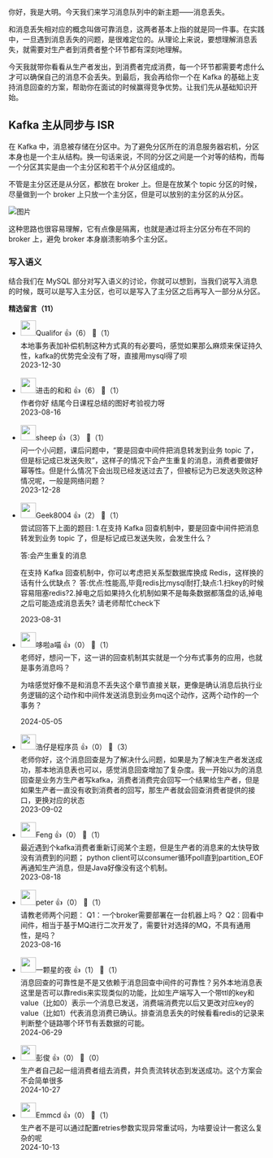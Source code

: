 你好，我是大明。今天我们来学习消息队列中的新主题——消息丢失。

和消息丢失相对应的概念叫做可靠消息，这两者基本上指的就是同一件事。在实践中，一旦遇到消息丢失的问题，是很难定位的。从理论上来说，要想理解消息丢失，就需要对生产者到消费者整个环节都有深刻地理解。

今天我就带你看看从生产者发出，到消费者完成消费，每一个环节都需要考虑什么才可以确保自己的消息不会丢失。到最后，我会再给你一个在 Kafka 的基础上支持消息回查的方案，帮助你在面试的时候赢得竞争优势。让我们先从基础知识开始。

## Kafka 主从同步与 ISR

在 Kafka 中，消息被存储在分区中。为了避免分区所在的消息服务器宕机，分区本身也是一个主从结构。换一句话来说，不同的分区之间是一个对等的结构，而每一个分区其实是由一个主分区和若干个从分区组成的。

不管是主分区还是从分区，都放在 broker 上。但是在放某个 topic 分区的时候，尽量做到一个 broker 上只放一个主分区，但是可以放别的主分区的从分区。

![图片](https://static001.geekbang.org/resource/image/f8/yb/f8b5a1f5a32849a155283dea50d60yyb.png?wh=1920x1076)

这种思路也很容易理解，它有点像是隔离，也就是通过将主分区分布在不同的 broker 上，避免 broker 本身崩溃影响多个主分区。

### 写入语义

结合我们在 MySQL 部分对写入语义的讨论，你就可以想到，当我们说写入消息的时候，既可以是写入主分区，也可以是写入了主分区之后再写入一部分从分区。
<div><strong>精选留言（11）</strong></div><ul>
<li><img src="https://static001.geekbang.org/account/avatar/00/19/4f/52/791d0f5e.jpg" width="30px"><span>Qualifor</span> 👍（6） 💬（1）<div>本地事务表加补偿机制这种方式真的有必要吗，感觉如果那么麻烦来保证持久性，kafka的优势完全没有了呀，直接用mysql得了呗</div>2023-12-30</li><br/><li><img src="https://static001.geekbang.org/account/avatar/00/2d/90/3b/791d0f5e.jpg" width="30px"><span>进击的和和</span> 👍（6） 💬（1）<div>作者你好 
结尾今日课程总结的图好考验视力呀</div>2023-08-16</li><br/><li><img src="https://static001.geekbang.org/account/avatar/00/2a/44/e6/2c97171c.jpg" width="30px"><span>sheep</span> 👍（3） 💬（1）<div>问一个小问题，课后问题中，“要是回查中间件把消息转发到业务 topic 了，但是标记成已发送失败”，这样子的情况下会产生重复的消息，消费者要做好幂等性。但是什么情况下会出现已经发送过去了，但被标记为已发送失败这种情况呢，一般是网络问题？</div>2023-12-28</li><br/><li><img src="" width="30px"><span>Geek8004</span> 👍（2） 💬（1）<div>尝试回答下上面的题目:
1.在支持 Kafka 回查机制中，要是回查中间件把消息转发到业务 topic 了，但是标记成已发送失败，会发生什么？

答:会产生重复的消息

在支持 Kafka 回查机制中，你可以考虑把关系型数据库换成 Redis，这样换的话有什么优缺点？
答:优点:性能高,毕竟redis比mysql耐打;缺点:1.扫key的时候容易阻塞redis?2.掉电之后如果持久化机制如果不是每条数据都落盘的话,掉电之后可能造成消息丢失?
请老师帮忙check下</div>2023-08-31</li><br/><li><img src="https://static001.geekbang.org/account/avatar/00/36/f3/d4/86a99ae0.jpg" width="30px"><span>哆啦a喵</span> 👍（0） 💬（1）<div>老师好，想问一下，这一讲的回查机制其实就是一个分布式事务的应用，也就是事务消息吗？

为啥感觉好像不是和消息不丢失这个章节直接关联，更像是确认消息后执行业务逻辑的这个动作和中间件发送消息到业务mq这个动作，这两个动作的一个事务？</div>2024-05-05</li><br/><li><img src="https://static001.geekbang.org/account/avatar/00/10/da/d9/f051962f.jpg" width="30px"><span>浩仔是程序员</span> 👍（0） 💬（3）<div>老师你好，这个消息回查是为了解决什么问题，如果是为了解决生产者发送成功，那本地消息表也可以，感觉消息回查增加了复杂度。我一开始以为的消息回查是业务方生产者写kafka，消费者消费完会回写一个结果给生产者，但是如果生产者一直没有收到消费者的回写，那生产者就会回查消费者提供的接口，更换对应的状态</div>2023-09-02</li><br/><li><img src="https://static001.geekbang.org/account/avatar/00/0f/7d/a5/930c9103.jpg" width="30px"><span>Feng</span> 👍（0） 💬（1）<div>最近遇到个kafka消费者重新订阅某个主题，但是生产者的消息来的太快导致没有消费到的问题；
python client可以consumer循环poll直到partition_EOF再通知生产消息，但是Java好像没有这个机制。</div>2023-08-18</li><br/><li><img src="https://static001.geekbang.org/account/avatar/00/10/25/87/f3a69d1b.jpg" width="30px"><span>peter</span> 👍（0） 💬（1）<div>请教老师两个问题：
Q1：一个broker需要部署在一台机器上吗？
Q2：回看中间件，相当于基于MQ进行二次开发了，需要针对选择的MQ，不具有通用性，是吗？</div>2023-08-16</li><br/><li><img src="https://static001.geekbang.org/account/avatar/00/18/5e/6b/b8fce3a1.jpg" width="30px"><span>一颗星的夜</span> 👍（1） 💬（1）<div>消息回查的可靠性是不是又依赖于消息回查中间件的可靠性？另外本地消息表这里是否可以靠redis来实现类似的功能，比如生产端写入一个带ttl的key和value（比如0）表示一个消息已发送，消费端消费完以后又更改对应key的value（比如1）代表消息消费已确认。排查消息丢失的时候看看redis的记录来判断整个链路哪个环节有丢数据的可能。</div>2024-06-29</li><br/><li><img src="https://static001.geekbang.org/account/avatar/00/10/17/4d/7e13ec93.jpg" width="30px"><span>彭俊</span> 👍（0） 💬（0）<div>生产者自己起一组消费者组去消费，并负责流转状态到发送成功。这个方案会不会简单很多</div>2024-10-27</li><br/><li><img src="https://static001.geekbang.org/account/avatar/00/1e/96/36/25938cd1.jpg" width="30px"><span>Emmcd</span> 👍（0） 💬（1）<div>生产者不是可以通过配置retries参数实现异常重试吗，为啥要设计一套这么复杂的呢</div>2024-10-13</li><br/>
</ul>